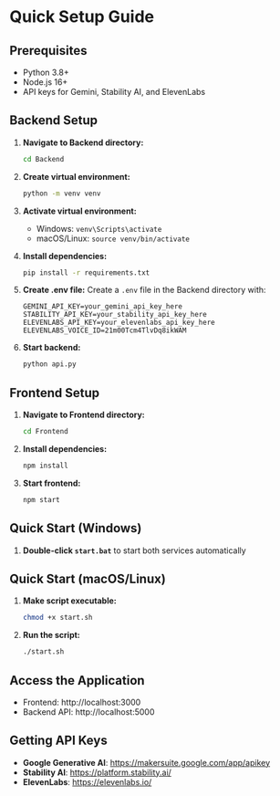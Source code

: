 # Quick Setup Guide

## Prerequisites
- Python 3.8+
- Node.js 16+
- API keys for Gemini, Stability AI, and ElevenLabs

## Backend Setup

1. **Navigate to Backend directory:**
   ```bash
   cd Backend
   ```

2. **Create virtual environment:**
   ```bash
   python -m venv venv
   ```

3. **Activate virtual environment:**
   - Windows: `venv\Scripts\activate`
   - macOS/Linux: `source venv/bin/activate`

4. **Install dependencies:**
   ```bash
   pip install -r requirements.txt
   ```

5. **Create .env file:**
   Create a `.env` file in the Backend directory with:
   ```env
   GEMINI_API_KEY=your_gemini_api_key_here
   STABILITY_API_KEY=your_stability_api_key_here
   ELEVENLABS_API_KEY=your_elevenlabs_api_key_here
   ELEVENLABS_VOICE_ID=21m00Tcm4TlvDq8ikWAM
   ```

6. **Start backend:**
   ```bash
   python api.py
   ```

## Frontend Setup

1. **Navigate to Frontend directory:**
   ```bash
   cd Frontend
   ```

2. **Install dependencies:**
   ```bash
   npm install
   ```

3. **Start frontend:**
   ```bash
   npm start
   ```

## Quick Start (Windows)

1. **Double-click `start.bat`** to start both services automatically

## Quick Start (macOS/Linux)

1. **Make script executable:**
   ```bash
   chmod +x start.sh
   ```

2. **Run the script:**
   ```bash
   ./start.sh
   ```

## Access the Application

- Frontend: http://localhost:3000
- Backend API: http://localhost:5000

## Getting API Keys

- **Google Generative AI**: https://makersuite.google.com/app/apikey
- **Stability AI**: https://platform.stability.ai/
- **ElevenLabs**: https://elevenlabs.io/
